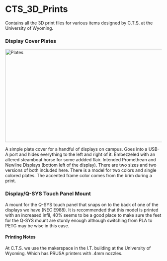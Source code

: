 # CTS_3D_Prints
Contains all the 3D print files for various items designed by C.T.S. at the University of Wyoming.

### Display Cover Plates

<img src="https://github.com/user-attachments/assets/b91574bc-800e-4a6b-bccc-1212a1782918" alt="Plates" width=600 height=300>

A simple plate cover for a handful of displays on campus. Goes into a USB-A port and hides everything to the left and right of it. Embezzeled with an altered steamboat horse for some addded flair. Intended Promethean and Newline Displays (bottom left of the display).
There are two sizes and two versions of both included here. There is a model for two colors and single colored plates. The accented frame color comes from the brim during a print.

### Display/Q-SYS Touch Panel Mount
A mount for the Q-SYS touch panel that snaps on to the back of one of the displays we have (NEC E988). It is recommended that this model is printed with an increased infil, 40% seems to be a good place to make sure the feet for the Q-SYS mount are sturdy enough although switching from PLA to PETG may be wise in this case.

#### Printing Notes
At C.T.S. we use the makerspace in the I.T. building at the University of Wyoming. Which has PRUSA printers with .4mm nozzles.
